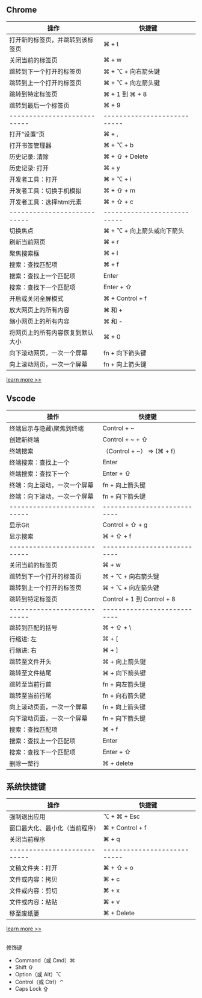 


## Chrome
|操作|快捷键|
|-----|-----|
|打开新的标签页，并跳转到该标签页|⌘ + t|
|关闭当前的标签页|⌘ + w|
|跳转到下一个打开的标签页|⌘ + ⌥ + 向右箭头键|
|跳转到上一个打开的标签页|⌘ + ⌥ + 向左箭头键|
|跳转到特定标签页|⌘ + 1 到 ⌘ + 8|
|跳转到最后一个标签页|⌘ + 9|
|---------------------------|---------------------------|
|打开“设置”页|⌘ + ,|
|打开书签管理器|⌘ + ⌥ + b|
|历史记录: 清除|⌘ + ⇧ + Delete|
|历史记录: 打开|⌘ + y|
|开发者工具：打开|⌘ + ⌥ + i|
|开发者工具：切换手机模拟|⌘ + ⇧ + m|
|开发者工具：选择html元素|⌘ + ⇧ + c|
|---------------------------|---------------------------|
|切换焦点|⌘ + ⌥ + 向上箭头或向下箭头|
|刷新当前网页|⌘ + r|
|聚焦搜索框|⌘ + l|
|搜索：查找匹配项|⌘ + f|
|搜索：查找上一个匹配项|Enter|
|搜索：查找下一个匹配项|Enter + ⇧|
|开启或关闭全屏模式|⌘ + Control + f|
|放大网页上的所有内容|⌘ 和 +|
|缩小网页上的所有内容|⌘ 和 -|
|将网页上的所有内容恢复到默认大小|⌘ + 0|
|向下滚动网页，一次一个屏幕|fn + 向下箭头键|
|向上滚动网页，一次一个屏幕|fn + 向上箭头键|


[learn more >>](https://support.google.com/chrome/answer/157179?co=GENIE.Platform%3DDesktop&hl=zh-Hans)


## Vscode
|操作|快捷键|
|-----|-----|
|终端显示与隐藏\聚焦到终端|Control + ~|
|创建新终端|Control + ~ + ⇧|
|终端搜索|（Control + ~） => (⌘ + f)|
|终端搜索：查找上一个|Enter|
|终端搜索：查找下一个|Enter + ⇧|
|终端：向上滚动，一次一个屏幕|fn + 向上箭头键|
|终端：向下滚动，一次一个屏幕|fn + 向下箭头键|
|---------------------------|---------------------------|
|显示Git|Control + ⇧ + g|
|显示搜索|⌘ + ⇧ + f|
|---------------------------|---------------------------|
|关闭当前的标签页|⌘ + w|
|跳转到下一个打开的标签页|⌘ + ⌥ + 向右箭头键|
|跳转到上一个打开的标签页|⌘ + ⌥ + 向左箭头键|
|跳转到特定标签页|Control + 1 到 Control + 8|
|---------------------------|---------------------------|
|跳转到匹配的括号|⌘ + ⇧ + \ |
|行缩进: 左|⌘ + [|
|行缩进: 右|⌘ + ]|
|跳转至文件开头|⌘ + 向上箭头键|
|跳转至文件结尾|⌘ + 向下箭头键|
|跳转至当前行首|fn + 向左箭头键|
|跳转至当前行尾|fn + 向右箭头键|
|向上滚动页面，一次一个屏幕|fn + 向上箭头键|
|向下滚动页面，一次一个屏幕|fn + 向下箭头键|
|搜索：查找匹配项|⌘ + f|
|搜索：查找上一个匹配项|Enter|
|搜索：查找下一个匹配项|Enter + ⇧|
|删除一整行|⌘ + delete|





## 系统快捷键

|操作|快捷键|
|---|---|
|强制退出应用|⌥ + ⌘ + Esc|
|窗口最大化、最小化（当前程序）|⌘ + Control + f|
|关闭当前程序|⌘ + q|
|---------------------------|---------------------------|
|文稿文件夹：打开|⌘ + ⇧ + o|
|文件或内容：拷贝|⌘ + c|
|文件或内容：剪切|⌘ + x|
|文件或内容：粘贴|⌘ + v|
|移至废纸篓|⌘ + Delete|

[learn more >>](https://support.apple.com/zh-cn/HT201236)
<br><br>

修饰键
- Command（或 Cmd）⌘
- Shift ⇧
- Option（或 Alt）⌥
- Control（或 Ctrl）⌃
- Caps Lock ⇪

